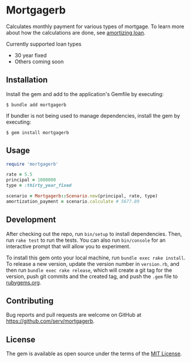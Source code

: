 # Mortgagerb

Calculates monthly payment for various types of mortgage. To learn more about how the calculations are done, see [amortizing loan](https://en.wikipedia.org/wiki/Amortizing_loan).

Currently supported loan types

- 30 year fixed
- Others coming soon

## Installation

Install the gem and add to the application's Gemfile by executing:

    $ bundle add mortgagerb 

If bundler is not being used to manage dependencies, install the gem by executing:

    $ gem install mortgagerb

## Usage

```ruby
require 'mortgagerb'

rate = 5.5
principal = 1000000
type = :thirty_year_fixed 

scenario = Mortgagerb::Scenario.new(principal, rate, type)
amortization_payment = scenario.calculate # 5677.89
```

## Development

After checking out the repo, run `bin/setup` to install dependencies. Then, run `rake test` to run the tests. You can also run `bin/console` for an interactive prompt that will allow you to experiment.

To install this gem onto your local machine, run `bundle exec rake install`. To release a new version, update the version number in `version.rb`, and then run `bundle exec rake release`, which will create a git tag for the version, push git commits and the created tag, and push the `.gem` file to [rubygems.org](https://rubygems.org).

## Contributing

Bug reports and pull requests are welcome on GitHub at https://github.com/serv/mortgagerb.

## License

The gem is available as open source under the terms of the [MIT License](https://opensource.org/licenses/MIT).
